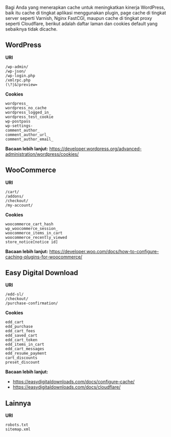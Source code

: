 Bagi Anda yang menerapkan cache untuk meningkatkan kinerja WordPress, baik itu cache di tingkat aplikasi menggunakan plugin, page cache di tingkat server seperti Varnish, Nginx FastCGI, maupun cache di tingkat proxy seperti Cloudflare, berikut adalah daftar laman dan cookies default yang sebaiknya tidak dicache.
## WordPress
**URI**
```
/wp-admin/
/wp-json/
/wp-login.php
/xmlrpc.php
(\?|&)preview=
```
**Cookies**
```
wordpress_
wordpress_no_cache
wordpress_logged_in_
wordpress_test_cookie
wp-postpass
wp-settings-
comment_author_
comment_author_url_
comment_author_email_
```
**Bacaan lebih lanjut:**
https://developer.wordpress.org/advanced-administration/wordpress/cookies/

## WooCommerce
**URI**
```
/cart/
/addons/
/checkout/
/my-account/
```
**Cookies**
```
woocommerce_cart_hash
wp_woocommerce_session_
woocommerce_items_in_cart
woocommerce_recently_viewed
store_notice[notice id]
```
**Bacaan lebih lanjut:**
https://developer.woo.com/docs/how-to-configure-caching-plugins-for-woocommerce/

## Easy Digital Download
**URI**
```
/edd-sl/
/checkout/
/purchase-confirmation/
```
**Cookies**
```
edd_cart
edd_purchase
edd_cart_fees
edd_saved_cart
edd_cart_token
edd_items_in_cart
edd_cart_messages
edd_resume_payment
cart_discounts
preset_discount
```
**Bacaan lebih lanjut:**
- https://easydigitaldownloads.com/docs/configure-cache/
- https://easydigitaldownloads.com/docs/cloudflare/

## Lainnya
**URI**
```
robots.txt
sitemap.xml

```
